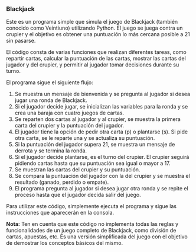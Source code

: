 ### Blackjack

Este es un programa simple que simula el juego de Blackjack (también conocido como Veintiuno) utilizando Python. El juego se juega contra un crupier y el objetivo es obtener una puntuación lo más cercana posible a 21 sin pasarse.

El código consta de varias funciones que realizan diferentes tareas, como repartir cartas, calcular la puntuación de las cartas, mostrar las cartas del jugador y del crupier, y permitir al jugador tomar decisiones durante su turno.

El programa sigue el siguiente flujo:

1. Se muestra un mensaje de bienvenida y se pregunta al jugador si desea jugar una ronda de Blackjack.
2. Si el jugador decide jugar, se inicializan las variables para la ronda y se crea una baraja con cuatro juegos de cartas.
3. Se reparten dos cartas al jugador y al crupier, se muestra la primera carta del crupier y la puntuación del jugador.
4. El jugador tiene la opción de pedir otra carta (p) o plantarse (s). Si pide otra carta, se le reparte una y se actualiza su puntuación.
5. Si la puntuación del jugador supera 21, se muestra un mensaje de derrota y se termina la ronda.
6. Si el jugador decide plantarse, es el turno del crupier. El crupier seguirá pidiendo cartas hasta que su puntuación sea igual o mayor a 17.
7. Se muestran las cartas del crupier y su puntuación.
8. Se compara la puntuación del jugador con la del crupier y se muestra el resultado (ganado, perdido o empate).
9. El programa pregunta al jugador si desea jugar otra ronda y se repite el proceso hasta que el jugador decida salir del juego.

Para utilizar este código, simplemente ejecuta el programa y sigue las instrucciones que aparecerán en la consola.

**Nota:** Ten en cuenta que este código no implementa todas las reglas y funcionalidades de un juego completo de Blackjack, como división de cartas, apuestas, etc. Es una versión simplificada del juego con el objetivo de demostrar los conceptos básicos del mismo.

